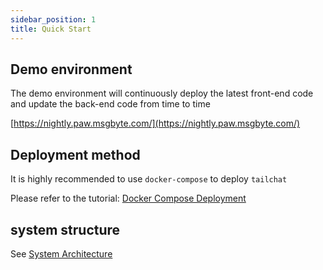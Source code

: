 ```yaml
---
sidebar_position: 1
title: Quick Start
---
```


## Demo environment

The demo environment will continuously deploy the latest front-end code and update the back-end code from time to time

[https://nightly.paw.msgbyte.com/](https://nightly.paw.msgbyte.com/)

## Deployment method

It is highly recommended to use `docker-compose` to deploy `tailchat`

Please refer to the tutorial: [Docker Compose Deployment](./docker-compose.mdx)

## system structure

See [System Architecture](../architecture.md)
